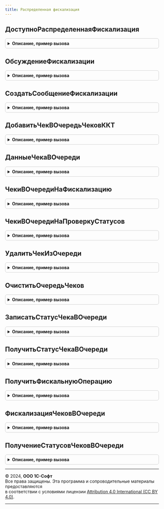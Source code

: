 ```yaml
---
title: Распределенная фискализация
---
```



## ДоступноРаспределеннаяФискализация
<details style="margin: 1em 0; padding: 0.5em; border: 1px solid #ccc; border-radius: 6px;">

<summary style="font-weight: bold; cursor: pointer;">Описание, пример вызова</summary>

```bsl

// Возвращает признак доступности распределенной фискализации.
//
// Возвращаемое значение:
//  Булево.
//
Функция ДоступноРаспределеннаяФискализация() Экспорт
```

Пример вызова
```bsl
Результат = РаспределеннаяФискализация.ДоступноРаспределеннаяФискализация() 
```
</details>

## ОбсуждениеФискализации
<details style="margin: 1em 0; padding: 0.5em; border: 1px solid #ccc; border-radius: 6px;">

<summary style="font-weight: bold; cursor: pointer;">Описание, пример вызова</summary>

```bsl

// Создает обсуждение фискализации.
//
// Возвращаемое значение:
//  Неопределено, ИдентификаторОбсужденияСистемыВзаимодействия - Обсуждение фискализации
//
Функция ОбсуждениеФискализации() Экспорт
```

Пример вызова
```bsl
Результат = РаспределеннаяФискализация.ОбсуждениеФискализации() 
```
</details>

## СоздатьСообщениеФискализации
<details style="margin: 1em 0; padding: 0.5em; border: 1px solid #ccc; border-radius: 6px;">

<summary style="font-weight: bold; cursor: pointer;">Описание, пример вызова</summary>

```bsl

// Создает сообщение для фискализации чека
//
// Параметры:
//  ИдентификаторЧека - УникальныйИдентификатор
//  ОрганизацияИИН - Строка
//
Процедура СоздатьСообщениеФискализации(ИдентификаторЧека, ОрганизацияИИН = Неопределено) Экспорт
```

Пример вызова
```bsl
РаспределеннаяФискализация.СоздатьСообщениеФискализации(ИдентификаторЧека, ОрганизацияИИН);
```
</details>

## ДобавитьЧекВОчередьЧековККТ
<details style="margin: 1em 0; padding: 0.5em; border: 1px solid #ccc; border-radius: 6px;">

<summary style="font-weight: bold; cursor: pointer;">Описание, пример вызова</summary>

```bsl

// Добавить чек в очередь чеков ККТ.
//
// Параметры:
//  ПараметрыЧекаККТ - Структура - Параметры чека ККТ:
//  * ПозицииЧека - Массив из См. ОборудованиеЧекопечатающиеУстройстваКлиентСервер.ПараметрыФискальнойСтрокиЧека - .
//  ПараметрыПакетнойОперации - см. ОборудованиеЧекопечатающиеУстройстваКлиентСервер.ПараметрыПакетнойОперацииВОчередиЧеков
// Возвращаемое значение:
//  РегистрСведенийЗапись.ОчередьЧековККТ.
Функция ДобавитьЧекВОчередьЧековККТ(ПараметрыЧекаККТ, ПараметрыПакетнойОперации = Неопределено, ЗапуститьОчередьЧеков = Ложь) Экспорт
```

Пример вызова
```bsl
Результат = РаспределеннаяФискализация.ДобавитьЧекВОчередьЧековККТ(ПараметрыЧекаККТ, ПараметрыПакетнойОперации, ЗапуститьОчередьЧеков);
```
</details>

## ДанныеЧекаВОчереди
<details style="margin: 1em 0; padding: 0.5em; border: 1px solid #ccc; border-radius: 6px;">

<summary style="font-weight: bold; cursor: pointer;">Описание, пример вызова</summary>

```bsl

// Данные чека из очереди.
//
// Параметры:
//  ИдентификаторЗаписи - РегистрСведенийЗапись.ФискальныеОперации - Идентификатор записи.
//
// Возвращаемое значение:
//  Структура.
Функция ДанныеЧекаВОчереди(ИдентификаторЗаписи) Экспорт
```

Пример вызова
```bsl
Результат = РаспределеннаяФискализация.ДанныеЧекаВОчереди(ИдентификаторЗаписи) 
```
</details>

## ЧекиВОчередиНаФискализацию
<details style="margin: 1em 0; padding: 0.5em; border: 1px solid #ccc; border-radius: 6px;">

<summary style="font-weight: bold; cursor: pointer;">Описание, пример вызова</summary>

```bsl

// Чеки в очереди на фискализацию.
//
// Параметры:
//  КассаККМ - ОпределяемыйТип.КассаБПО - Касса по которой провести фискализацию, если не указано тогда по всем.
//
// Возвращаемое значение:
//  Массив.
Функция ЧекиВОчередиНаФискализацию(КассаККМ = Неопределено, ОблачнаяККТ = Ложь) Экспорт
```

Пример вызова
```bsl
Результат = РаспределеннаяФискализация.ЧекиВОчередиНаФискализацию(КассаККМ, ОблачнаяККТ);
```
</details>

## ЧекиВОчередиНаПроверкуСтатусов
<details style="margin: 1em 0; padding: 0.5em; border: 1px solid #ccc; border-radius: 6px;">

<summary style="font-weight: bold; cursor: pointer;">Описание, пример вызова</summary>

```bsl

// Чеки в очереди на фискализацию.
//
// Параметры:
//  КассаККМ - ОпределяемыйТип.КассаБПО - Касса по которой провести фискализацию, если не указано тогда по всем.
//
// Возвращаемое значение:
//  Массив.
Функция ЧекиВОчередиНаПроверкуСтатусов(КассаККМ = Неопределено) Экспорт
```

Пример вызова
```bsl
Результат = РаспределеннаяФискализация.ЧекиВОчередиНаПроверкуСтатусов(КассаККМ);
```
</details>

## УдалитьЧекИзОчереди
<details style="margin: 1em 0; padding: 0.5em; border: 1px solid #ccc; border-radius: 6px;">

<summary style="font-weight: bold; cursor: pointer;">Описание, пример вызова</summary>

```bsl

// Удалить чек из очереди.
//
// Параметры:
//  ДокументСсылка - ДокументСсылка - Документ-основание.
//
Процедура УдалитьЧекИзОчереди(ДокументСсылка) Экспорт
```

Пример вызова
```bsl
РаспределеннаяФискализация.УдалитьЧекИзОчереди(ДокументСсылка) 
```
</details>

## ОчиститьОчередьЧеков
<details style="margin: 1em 0; padding: 0.5em; border: 1px solid #ccc; border-radius: 6px;">

<summary style="font-weight: bold; cursor: pointer;">Описание, пример вызова</summary>

```bsl

// Очистить очередь чеков.
//
Процедура ОчиститьОчередьЧеков() Экспорт
```

Пример вызова
```bsl
РаспределеннаяФискализация.ОчиститьОчередьЧеков() 
```
</details>

## ЗаписатьСтатусЧекаВОчереди
<details style="margin: 1em 0; padding: 0.5em; border: 1px solid #ccc; border-radius: 6px;">

<summary style="font-weight: bold; cursor: pointer;">Описание, пример вызова</summary>

```bsl

// Записать статус чека в очереди.
//
// Параметры:
//  ПараметрыФискализации - Структура:
//   * ИдентификаторФискальнойЗаписи - Строка
//   * ДокументОснование - ДокументСсылка
//   * РезультатВыполненияПакетнойОперации - Структура
//  СтатусЧека - ПеречислениеСсылка.СтатусЧекаККТВОчереди
//  ОборудованиеККТ - СправочникСсылка.ПодключаемоеОборудование -
//  ТекстОшибки - Строка
Процедура ЗаписатьСтатусЧекаВОчереди(ПараметрыФискализации, СтатусЧека, ОборудованиеККТ = Неопределено, ТекстОшибки = Неопределено, СтатусОперацииВСервисе = Неопределено, ОбъектОбработан = Истина) Экспорт
```

Пример вызова
```bsl
РаспределеннаяФискализация.ЗаписатьСтатусЧекаВОчереди(ПараметрыФискализации, СтатусЧека, ОборудованиеККТ, ТекстОшибки, СтатусОперацииВСервисе, ОбъектОбработан);
```
</details>

## ПолучитьСтатусЧекаВОчереди
<details style="margin: 1em 0; padding: 0.5em; border: 1px solid #ccc; border-radius: 6px;">

<summary style="font-weight: bold; cursor: pointer;">Описание, пример вызова</summary>

```bsl

// Данные чека из очереди.
//
// Параметры:
//  ИдентификаторЗаписи - РегистрСведенийЗапись.ФискальныеОперации - Идентификатор записи.
//
// Возвращаемое значение:
//  Структура.
Функция ПолучитьСтатусЧекаВОчереди(ИдентификаторЗаписи) Экспорт
```

Пример вызова
```bsl
Результат = РаспределеннаяФискализация.ПолучитьСтатусЧекаВОчереди(ИдентификаторЗаписи) 
```
</details>

## ПолучитьФискальнуюОперацию
<details style="margin: 1em 0; padding: 0.5em; border: 1px solid #ccc; border-radius: 6px;">

<summary style="font-weight: bold; cursor: pointer;">Описание, пример вызова</summary>

```bsl

// Данные чека из очереди по фискальный признаку и номеру чеку ККМ.
//
// Параметры:
//  ФискальныйПризнак - Строка - Фискальный признак
//  НомерЧекаККМ - Строка - Номер чека ККМ
//
// Возвращаемое значение:
//  Неопределено, Структура - Получить фискальную операцию:
//  * ДокументОснование - ОпределяемыйТип.ОснованиеФискальнойОперацииБПО.
//  * ИдентификаторЗаписи - УникальныйИдентификатор.
//  * ФискальныйПризнак - Строка -
//  * НомерСменыККМ - Число.
//  * НомерЧекаККМ - Число.
Функция ПолучитьФискальнуюОперацию(ФискальныйПризнак, НомерЧекаККМ = Неопределено) Экспорт
```

Пример вызова
```bsl
Результат = РаспределеннаяФискализация.ПолучитьФискальнуюОперацию(ФискальныйПризнак, НомерЧекаККМ);
```
</details>

## ФискализацияЧековВОчереди
<details style="margin: 1em 0; padding: 0.5em; border: 1px solid #ccc; border-radius: 6px;">

<summary style="font-weight: bold; cursor: pointer;">Описание, пример вызова</summary>

```bsl

// Выполнить фискализацию чеков в очереди
//
// Параметры:
//  Параметры - см. ПараметрыФискализацииОчередиЧеков.
Процедура ФискализацияЧековВОчереди(Параметры = Неопределено) Экспорт
```

Пример вызова
```bsl
РаспределеннаяФискализация.ФискализацияЧековВОчереди(Параметры);
```
</details>

## ПолучениеСтатусовЧековВОчереди
<details style="margin: 1em 0; padding: 0.5em; border: 1px solid #ccc; border-radius: 6px;">

<summary style="font-weight: bold; cursor: pointer;">Описание, пример вызова</summary>

```bsl

// Выполнить получение статусов чеков в очереди
Процедура ПолучениеСтатусовЧековВОчереди() Экспорт
```

Пример вызова
```bsl
РаспределеннаяФискализация.ПолучениеСтатусовЧековВОчереди() 
```
</details>

---

© 2024, **ООО 1С-Софт**  
Все права защищены. Эта программа и сопроводительные материалы предоставляются  
в соответствии с условиями лицензии [Attribution 4.0 International (CC BY 4.0)](https://creativecommons.org/licenses/by/4.0/legalcode).

---

